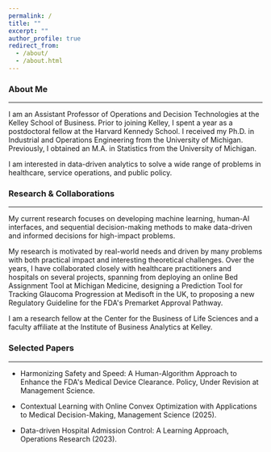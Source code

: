 ```yaml
---
permalink: /
title: ""
excerpt: ""
author_profile: true
redirect_from: 
  - /about/
  - /about.html
---
```


<style>
  a {
    text-decoration: none !important;
  }
  a:hover {
    text-decoration: underline !important;
  }
</style>

### About Me
___
I am an Assistant Professor of [Operations and Decision Technologies](https://kelley.iu.edu/faculty-research/departments/operations-decision-technologies/index.html) at the [Kelley School of Business](https://kelley.iu.edu). Prior to joining Kelley, I spent a year as a postdoctoral fellow at the [Harvard Kennedy School](https://www.hks.harvard.edu). I received my Ph.D. in Industrial and Operations Engineering from the [University of Michigan](https://ioe.engin.umich.edu). Previously, I obtained an M.A. in Statistics from the University of Michigan. 

I am interested in data-driven analytics to solve a wide range of problems in healthcare, service operations, and public policy. 
<!---under the supervision of [Mark P. Van Oyen](https://ioe.engin.umich.edu/people/van-oyen-mark-p/). I also obtained an MSc in Statistics from the University of Michigan. ---->

### Research & Collaborations
___
My current research focuses on developing machine learning, human-AI interfaces, and sequential decision-making methods to make data-driven and informed decisions for high-impact problems.

My research is motivated by real-world needs and driven by many problems with both practical impact and interesting theoretical challenges. Over the years, I have collaborated closely with healthcare practitioners and hospitals on several projects, spanning from deploying an online Bed Assignment Tool at Michigan Medicine, designing a Prediction Tool for Tracking Glaucoma Progression at Medisoft in the UK, to proposing a new Regulatory Guideline for the FDA's Premarket Approval Pathway.

I am a research fellow at the [Center for the Business of Life Sciences](https://kelley.iu.edu/faculty-research/centers-institutes/business-of-life-sciences/index.html) and a faculty affiliate at the [Institute of Business Analytics](https://kelley.iu.edu/faculty-research/centers-institutes/business-analytics/index.html) at Kelley.

### Selected Papers
___
* [Harmonizing Safety and Speed: A Human-Algorithm Approach to Enhance the FDA's Medical Device Clearance.  Policy](https://papers.ssrn.com/sol3/papers.cfm?abstract_id=4863134), Under Revision at Management Science.       

* [Contextual Learning with Online Convex Optimization with Applications to Medical Decision-Making](https://papers.ssrn.com/sol3/papers.cfm?abstract_id=3501316), Management Science (2025).  

* [Data-driven Hospital Admission Control: A Learning Approach](https://papers.ssrn.com/sol3/papers.cfm?abstract_id=3653433), Operations Research (2023).    
